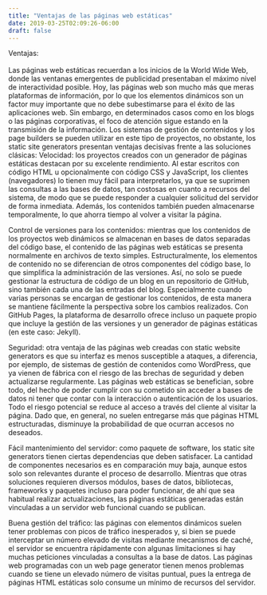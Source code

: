 ```yaml
---
title: "Ventajas de las páginas web estáticas"
date: 2019-03-25T02:09:26-06:00
draft: false
---
```

<head>Ventajas:</head><br></br>
<body> Las páginas web estáticas recuerdan a los inicios de la World Wide Web, donde las ventanas emergentes de publicidad presentaban el máximo nivel de interactividad posible. Hoy, las páginas web son mucho más que meras plataformas de información, por lo que los elementos dinámicos son un factor muy importante que no debe subestimarse para el éxito de las aplicaciones web. Sin embargo, en determinados casos como en los blogs o las páginas corporativas, el foco de atención sigue estando en la transmisión de la información. Los sistemas de gestión de contenidos y los page builders se pueden utilizar en este tipo de proyectos, no obstante, los static site generators presentan ventajas decisivas frente a las soluciones clásicas: 
Velocidad: los proyectos creados con un generador de páginas estáticas destacan por su excelente rendimiento. Al estar escritos con código HTML u opcionalmente con código CSS y JavaScript, los clientes (navegadores) lo tienen muy fácil para interpretarlos, ya que se suprimen las consultas a las bases de datos, tan costosas en cuanto a recursos del sistema, de modo que se puede responder a cualquier solicitud del servidor de forma inmediata. Además, los contenidos también pueden almacenarse temporalmente, lo que ahorra tiempo al volver a visitar la página.

Control de versiones para los contenidos: mientras que los contenidos de los proyectos web dinámicos se almacenan en bases de datos separadas del código base, el contenido de las páginas web estáticas se presenta normalmente en archivos de texto simples. Estructuralmente, los elementos de contenido no se diferencian de otros componentes del código base, lo que simplifica la administración de las versiones. Así, no solo se puede gestionar la estructura de código de un blog en un repositorio de GitHub, sino también cada una de las entradas del blog. Especialmente cuando varias personas se encargan de gestionar los contenidos, de esta manera se mantiene fácilmente la perspectiva sobre los cambios realizados. Con GitHub Pages, la plataforma de desarrollo ofrece incluso un paquete propio que incluye la gestión de las versiones y un generador de páginas estáticas (en este caso: Jekyll).

Seguridad: otra ventaja de las páginas web creadas con static website generators es que su interfaz es menos susceptible a ataques, a diferencia, por ejemplo, de sistemas de gestión de contenidos como WordPress, que ya vienen de fábrica con el riesgo de las brechas de seguridad y deben actualizarse regularmente. Las páginas web estáticas se benefician, sobre todo, del hecho de poder cumplir con su cometido sin acceder a bases de datos ni tener que contar con la interacción o autenticación de los usuarios. Todo el riesgo potencial se reduce al acceso a través del cliente al visitar la página. Dado que, en general, no suelen entregarse más que páginas HTML estructuradas, disminuye la probabilidad de que ocurran accesos no deseados. 

Fácil mantenimiento del servidor: como paquete de software, los static site generators tienen ciertas dependencias que deben satisfacer. La cantidad de componentes necesarios es en comparación muy baja, aunque estos solo son relevantes durante el proceso de desarrollo. Mientras que otras soluciones requieren diversos módulos, bases de datos, bibliotecas, frameworks y paquetes incluso para poder funcionar, de ahí que sea habitual realizar actualizaciones, las páginas estáticas generadas están vinculadas a un servidor web funcional cuando se publican. 

Buena gestión del tráfico: las páginas con elementos dinámicos suelen tener problemas con picos de tráfico inesperados y, si bien se puede interceptar un número elevado de visitas mediante mecanismos de caché, el servidor se encuentra rápidamente con algunas limitaciones si hay muchas peticiones vinculadas a consultas a la base de datos. Las páginas web programadas con un web page generator tienen menos problemas cuando se tiene un elevado número de visitas puntual, pues la entrega de páginas HTML estáticas solo consume un mínimo de recursos del servidor. </body>
